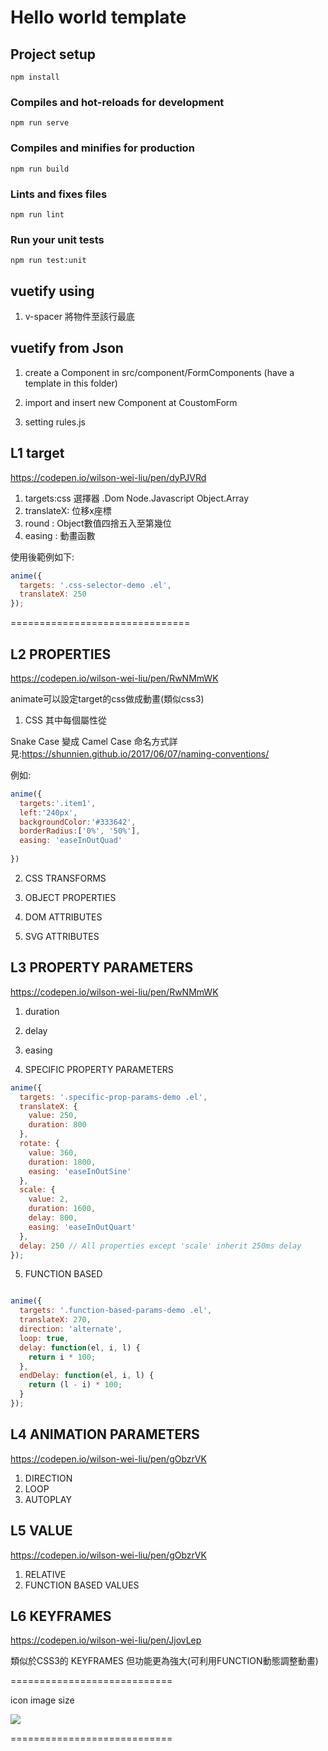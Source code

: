 # Hello world template

## Project setup
```
npm install
```

### Compiles and hot-reloads for development
```
npm run serve
```

### Compiles and minifies for production
```
npm run build
```

### Lints and fixes files
```
npm run lint
```

### Run your unit tests
```
npm run test:unit
```



## vuetify using ##

1. v-spacer 將物件至該行最底




## vuetify from Json ##

1. create a Component in src/component/FormComponents
    (have a template in this folder)

2. import and insert new Component at CoustomForm

3. setting rules.js



## L1 target ##

https://codepen.io/wilson-wei-liu/pen/dyPJVRd

1. targets:css 選擇器 .Dom Node.Javascript Object.Array
2. translateX: 位移x座標
3. round : Object數值四捨五入至第幾位
4. easing : 動畫函數

使用後範例如下:

``` JavaScript
anime({
  targets: '.css-selector-demo .el',
  translateX: 250
});

```

===============================

## L2 PROPERTIES ##

https://codepen.io/wilson-wei-liu/pen/RwNMmWK 



animate可以設定target的css做成動畫(類似css3)


1. CSS
其中每個屬性從

Snake Case 變成 Camel Case
命名方式詳見:https://shunnien.github.io/2017/06/07/naming-conventions/

例如:

``` javascript
anime({
  targets:'.item1',
  left:'240px',
  backgroundColor:'#333642',
  borderRadius:['0%', '50%'],
  easing: 'easeInOutQuad'
  
})
```

2. CSS TRANSFORMS

3. OBJECT PROPERTIES

4. DOM ATTRIBUTES

5. SVG ATTRIBUTES

## L3 PROPERTY PARAMETERS ##

https://codepen.io/wilson-wei-liu/pen/RwNMmWK 

1. duration

2. delay

3. easing

4. SPECIFIC PROPERTY PARAMETERS

```javascript
anime({
  targets: '.specific-prop-params-demo .el',
  translateX: {
    value: 250,
    duration: 800
  },
  rotate: {
    value: 360,
    duration: 1800,
    easing: 'easeInOutSine'
  },
  scale: {
    value: 2,
    duration: 1600,
    delay: 800,
    easing: 'easeInOutQuart'
  },
  delay: 250 // All properties except 'scale' inherit 250ms delay
});

```

5. FUNCTION BASED

```javascript

anime({
  targets: '.function-based-params-demo .el',
  translateX: 270,
  direction: 'alternate',
  loop: true,
  delay: function(el, i, l) {
    return i * 100;
  },
  endDelay: function(el, i, l) {
    return (l - i) * 100;
  }
});


```


## L4 ANIMATION PARAMETERS ##


https://codepen.io/wilson-wei-liu/pen/gObzrVK


1. DIRECTION
2. LOOP
3. AUTOPLAY


## L5 VALUE ##


https://codepen.io/wilson-wei-liu/pen/gObzrVK

1. RELATIVE
2. FUNCTION BASED VALUES


## L6 KEYFRAMES ##

https://codepen.io/wilson-wei-liu/pen/JjovLep

類似於CSS3的 KEYFRAMES 但功能更為強大(可利用FUNCTION動態調整動畫)



============================

<p>icon image size</p>

<img src="https://i.imgur.com/CHhmCLd.png" ></img>



============================


